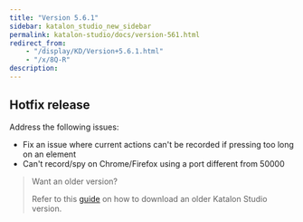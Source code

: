 ```yaml
---
title: "Version 5.6.1"
sidebar: katalon_studio_new_sidebar
permalink: katalon-studio/docs/version-561.html
redirect_from:
    - "/display/KD/Version+5.6.1.html"
    - "/x/8Q-R"
description:
---
```

Hotfix release
--------------

Address the following issues:

*   Fix an issue where current actions can't be recorded if pressing too long on an element
*   Can't record/spy on Chrome/Firefox using a port different from 50000

> Want an older version?
>
> Refer to this [guide](/display/KD/Getting+Started#GettingStarted-Download) on how to download an older Katalon Studio version.